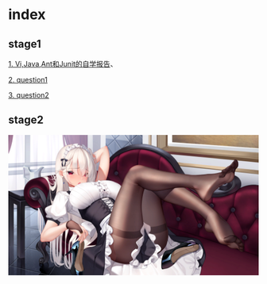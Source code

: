 # index
## stage1
[1. Vi,Java,Ant和Junit的自学报告](stage1-report/studyreport.md)、

[2. question1]()

[3. question2]()





## stage2


![](stage1-report/imgs/img0.png)
